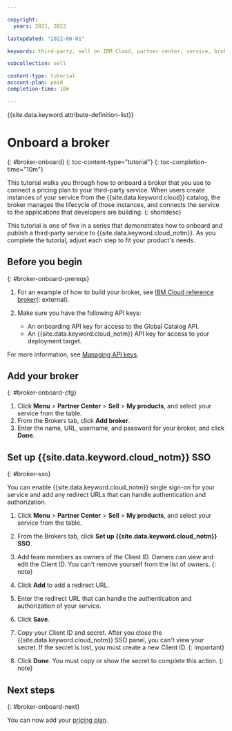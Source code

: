 ```yaml
---

copyright:
  years: 2021, 2022

lastupdated: "2022-06-01"

keywords: third-party, sell on IBM Cloud, partner center, service, broker, pricing plan, regions, location

subcollection: sell

content-type: tutorial
account-plan: paid
completion-time: 10m 

---
```


{{site.data.keyword.attribute-definition-list}}


# Onboard a broker
{: #broker-onboard}
{: toc-content-type="tutorial"}
{: toc-completion-time="10m"} 

This tutorial walks you through how to onboard a broker that you use to connect a pricing plan to your third-party service. When users create instances of your service from the {{site.data.keyword.cloud}} catalog, the broker manages the lifecycle of those instances, and connects the service to the applications that developers are building.
{: shortdesc}

This tutorial is one of five in a series that demonstrates how to onboard and publish a third-party service to {{site.data.keyword.cloud_notm}}. As you complete the tutorial, adjust each step to fit your product's needs.

## Before you begin
{: #broker-onboard-prereqs}

1. For an example of how to build your broker, see [IBM Cloud reference broker](https://github.com/IBM-Cloud/onboarding-osb){: external}. 

1. Make sure you have the following API keys:
   * An onboarding API key for access to the Global Catalog API.
   * An {{site.data.keyword.cloud_notm}} API key for access to your deployment target.

For more information, see [Managing API keys](/docs/account?topic=account-userapikey).

## Add your broker
{: #broker-onboard-cfg}

1. Click **Menu** > **Partner Center** > **Sell** > **My products**, and select your service from the table. 
2. From the Brokers tab, click **Add broker**. 
3. Enter the name, URL, username, and password for your broker, and click **Done**. 

## Set up {{site.data.keyword.cloud_notm}} SSO
{: #broker-sso}

You can enable {{site.data.keyword.cloud_notm}} single sign-on for your service and add any redirect URLs that can handle authentication and authorization.

1. Click **Menu** > **Partner Center** > **Sell** > **My products**, and select your service from the table. 
2. From the Brokers tab, click **Set up {{site.data.keyword.cloud_notm}} SSO**. 
3. Add team members as owners of the Client ID. Owners can view and edit the Client ID. 
   You can't remove yourself from the list of owners. 
   {: note}

4. Click **Add** to add a redirect URL. 
5. Enter the redirect URL that can handle the authentication and authorization of your service. 
6. Click **Save**. 
7. Copy your Client ID and secret. 
    After you close the {{site.data.keyword.cloud_notm}} SSO panel, you can't view your secret. If the secret is lost, you must create a new Client ID. 
    {: important}

8. Click **Done**. 
    You must copy or show the secret to complete this action. 
    {: note}


## Next steps
{: #broker-onboard-next}

You can now add your [pricing plan](/docs/sell?topic=sell-svc-pricing). 
